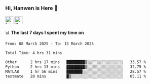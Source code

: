### Hi, Hanwen is Here 👋
<p>
	<a href="https://www.linkedin.com/in/liu-hanwen/"><img src="https://img.shields.io/badge/@hanwen-0A66C2?style=flat&logo=LinkedIn&logoColor=white" alt="Linkedin"  height="25px"/></a> 
	<a href="https://scholar.google.com/citations?user=HDF0su0AAAAJ"><img src="https://img.shields.io/badge/scholar-4385FE.svg?&style=plastic&logo=google-scholar&logoColor=white" alt="Google Scholar" height="25px"> </a>
</p>

📊 **The last 7 days I spent my time on** 
<!--START_SECTION:waka-->

```txt
From: 08 March 2025 - To: 15 March 2025

Total Time: 4 hrs 31 mins

Other      2 hrs 17 mins   ████████▒░░░░░░░░░░░░░░░░   33.57 %
Python     2 hrs 13 mins   ████████▒░░░░░░░░░░░░░░░░   32.75 %
MATLAB     1 hr 56 mins    ███████░░░░░░░░░░░░░░░░░░   28.57 %
textmate   20 mins         █▒░░░░░░░░░░░░░░░░░░░░░░░   05.11 %
```

<!--END_SECTION:waka-->


<!--
**david990917/david990917** is a ✨ _special_ ✨ repository because its `README.md` (this file) appears on your GitHub profile.

Here are some ideas to get you started:

- 🔭 I’m currently working on ...
- 🌱 I’m currently learning ...
- 👯 I’m looking to collaborate on ...
- 🤔 I’m looking for help with ...
- 💬 Ask me about ...
- 📫 How to reach me: ...
- 😄 Pronouns: ...
- ⚡ Fun fact: ...
-->
